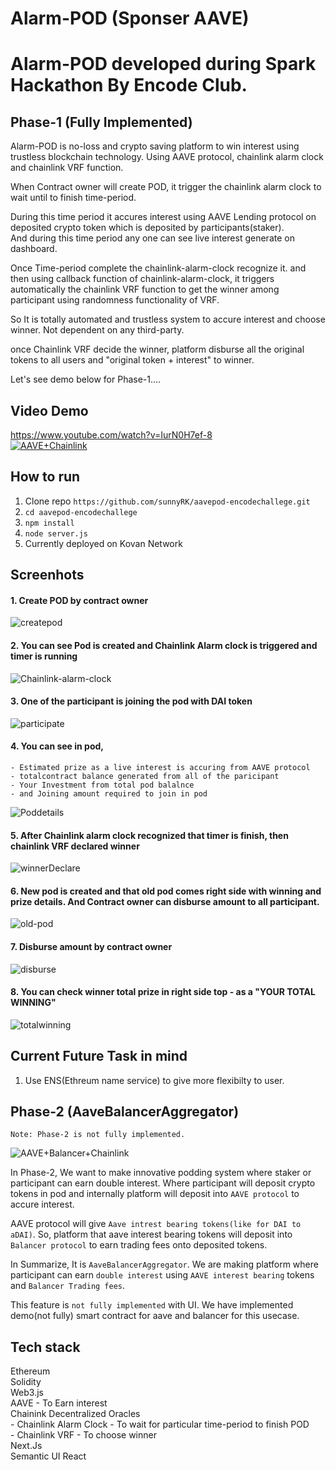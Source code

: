 # Alarm-POD (Sponser AAVE)

# Alarm-POD developed during Spark Hackathon By Encode Club.

## Phase-1 (Fully Implemented)

Alarm-POD is no-loss and crypto saving platform to win interest using trustless blockchain technology. Using AAVE protocol, chainlink alarm clock and chainlink VRF function.

When Contract owner will create POD, it trigger the chainlink alarm clock to wait until to finish time-period.

During this time period it accures interest using AAVE Lending protocol on deposited crypto token which is deposited by participants(staker).  
And during this time period any one can see live interest generate on dashboard.

Once Time-period complete the chainlink-alarm-clock recognize it. and then using callback function of chainlink-alarm-clock, it triggers automatically the chainlink VRF function to get the winner among participant using randomness functionality of VRF. 

So It is totally automated and trustless system to accure interest and choose winner. Not dependent on any third-party.

once Chainlink VRF decide the winner, platform disburse all the original tokens to all users and "original token + interest" to winner.

Let's see demo below for Phase-1....

## Video Demo

https://www.youtube.com/watch?v=IurN0H7ef-8  
[![AAVE+Chainlink](Screenshots/aavechainlink.png)](https://www.youtube.com/watch?v=IurN0H7ef-8 "Alarm-POD")
## How to run

1. Clone repo `https://github.com/sunnyRK/aavepod-encodechallege.git`
2. `cd aavepod-encodechallege` 
2. `npm install`
3. `node server.js`
4. Currently deployed on Kovan Network

## Screenhots

#### 1. Create POD by contract owner 
![createpod](Screenshots/Screenshot1.png)

#### 2. You can see Pod is created and Chainlink Alarm clock is triggered and timer is running 
![Chainlink-alarm-clock](Screenshots/Screenshot2.png)

#### 3. One of the participant is joining the pod with DAI token 
![participate](Screenshots/Screenshot3.png)

#### 4. You can see in pod,
    - Estimated prize as a live interest is accuring from AAVE protocol
    - totalcontract balance generated from all of the paricipant
    - Your Investment from total pod balalnce
    - and Joining amount required to join in pod
![Poddetails](Screenshots/Screenshot4.png)

#### 5. After Chainlink alarm clock recognized that timer is finish, then chainlink VRF declared winner
![winnerDeclare](Screenshots/Screenshot5.png)

#### 6. New pod is created and that old pod comes right side with winning and prize details. And Contract owner can disburse amount to all participant. 
![old-pod](Screenshots/Screenshot6.png)

#### 7. Disburse amount by contract owner 
![disburse](Screenshots/Screenshot7.png)

#### 8. You can check winner total prize in right side top - as a "YOUR TOTAL WINNING" 
![totalwinning](Screenshots/Screenshot8.png)

## Current Future Task in mind
1. Use ENS(Ethreum name service) to give more flexibilty to user.

## Phase-2 (AaveBalancerAggregator) 

`Note: Phase-2 is not fully implemented.`

![AAVE+Balancer+Chainlink](Screenshots/aavechainlinkbalancer.png)

In Phase-2, We want to make innovative podding system where staker or participant can earn double interest. Where participant will deposit crypto tokens in pod and internally platform will deposit into `AAVE protocol` to accure interest.  

AAVE protocol will give `Aave intrest bearing tokens(like for DAI to aDAI)`. So, platform that aave interest bearing tokens will deposit into `Balancer protocol` to earn trading fees onto deposited tokens.

In Summarize, It is `AaveBalancerAggregator`. We are making platform where participant can earn `double interest` using `AAVE interest bearing` tokens and `Balancer Trading fees`. 

This feature is `not fully implemented` with UI. We have implemented demo(not fully) smart contract for aave and balancer for this usecase.  

## Tech stack

Ethereum   
Solidity   
Web3.js  
AAVE - To Earn interest  
Chainink Decentralized Oracles  
    - Chainlink Alarm Clock - To wait for particular time-period to finish POD  
    - Chainlink VRF - To choose winner  
Next.Js  
Semantic UI React